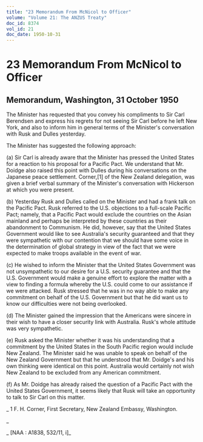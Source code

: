 ```yaml
---
title: "23 Memorandum From McNicol to Officer"
volume: "Volume 21: The ANZUS Treaty"
doc_id: 8374
vol_id: 21
doc_date: 1950-10-31
---
```


# 23 Memorandum From McNicol to Officer

## Memorandum, Washington, 31 October 1950

The Minister has requested that you convey his compliments to Sir Carl Berendsen and express his regrets for not seeing Sir Carl before he left New York, and also to inform him in general terms of the Minister's conversation with Rusk and Dulles yesterday.

The Minister has suggested the following approach:

(a) Sir Carl is already aware that the Minister has pressed the United States for a reaction to his proposal for a Pacific Pact. We understand that Mr. Doidge also raised this point with Dulles during his conversations on the Japanese peace settlement. Corner,[1] of the New Zealand delegation, was given a brief verbal summary of the Minister's conversation with Hickerson at which you were present.

(b) Yesterday Rusk and Dulles called on the Minister and had a frank talk on the Pacific Pact. Rusk referred to the U.S. objections to a full-scale Pacific Pact; namely, that a Pacific Pact would exclude the countries on the Asian mainland and perhaps be interpreted by these countries as their abandonment to Communism. He did, however, say that the United States Government would like to see Australia's security guaranteed and that they were sympathetic with our contention that we should have some voice in the determination of global strategy in view of the fact that we were expected to make troops available in the event of war.

(c) He wished to inform the Minister that the United States Government was not unsympathetic to our desire for a U.S. security guarantee and that the U.S. Government would make a genuine effort to explore the matter with a view to finding a formula whereby the U.S. could come to our assistance if we were attacked. Rusk stressed that he was in no way able to make any commitment on behalf of the U.S. Government but that he did want us to know our difficulties were not being overlooked.

(d) The Minister gained the impression that the Americans were sincere in their wish to have a closer security link with Australia. Rusk's whole attitude was very sympathetic.

(e) Rusk asked the Minister whether it was his understanding that a commitment by the United States in the South Pacific region would include New Zealand. The Minister said he was unable to speak on behalf of the New Zealand Government but that he understood that Mr. Doidge's and his own thinking were identical on this point. Australia would certainly not wish New Zealand to be excluded from any American commitment.

(f) As Mr. Doidge has already raised the question of a Pacific Pact with the United States Government, it seems likely that Rusk will take an opportunity to talk to Sir Carl on this matter.

_ 1 F. H. Corner, First Secretary, New Zealand Embassy, Washington.

_

_ [NAA : A1838, 532/11, i]_
